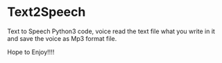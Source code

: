 # Text2Speech

Text to Speech Python3 code, voice read the text file what you write in it and save the voice as Mp3 format file.

Hope to Enjoy!!!!
